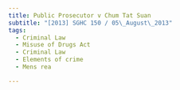 ```yaml
---
title: Public Prosecutor v Chum Tat Suan
subtitle: "[2013] SGHC 150 / 05\_August\_2013"
tags:
  - Criminal Law
  - Misuse of Drugs Act
  - Criminal Law
  - Elements of crime
  - Mens rea

---
```


